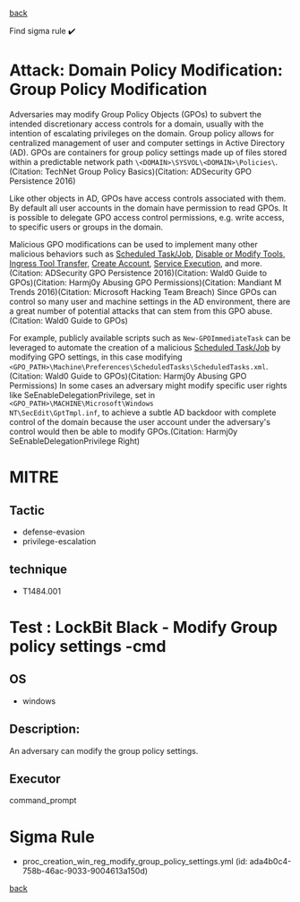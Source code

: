 
[back](../index.md)

Find sigma rule :heavy_check_mark: 

# Attack: Domain Policy Modification: Group Policy Modification 

Adversaries may modify Group Policy Objects (GPOs) to subvert the intended discretionary access controls for a domain, usually with the intention of escalating privileges on the domain. Group policy allows for centralized management of user and computer settings in Active Directory (AD). GPOs are containers for group policy settings made up of files stored within a predictable network path `\<DOMAIN>\SYSVOL\<DOMAIN>\Policies\`.(Citation: TechNet Group Policy Basics)(Citation: ADSecurity GPO Persistence 2016) 

Like other objects in AD, GPOs have access controls associated with them. By default all user accounts in the domain have permission to read GPOs. It is possible to delegate GPO access control permissions, e.g. write access, to specific users or groups in the domain.
 
Malicious GPO modifications can be used to implement many other malicious behaviors such as [Scheduled Task/Job](https://attack.mitre.org/techniques/T1053), [Disable or Modify Tools](https://attack.mitre.org/techniques/T1562/001), [Ingress Tool Transfer](https://attack.mitre.org/techniques/T1105), [Create Account](https://attack.mitre.org/techniques/T1136), [Service Execution](https://attack.mitre.org/techniques/T1569/002),  and more.(Citation: ADSecurity GPO Persistence 2016)(Citation: Wald0 Guide to GPOs)(Citation: Harmj0y Abusing GPO Permissions)(Citation: Mandiant M Trends 2016)(Citation: Microsoft Hacking Team Breach) Since GPOs can control so many user and machine settings in the AD environment, there are a great number of potential attacks that can stem from this GPO abuse.(Citation: Wald0 Guide to GPOs)

For example, publicly available scripts such as <code>New-GPOImmediateTask</code> can be leveraged to automate the creation of a malicious [Scheduled Task/Job](https://attack.mitre.org/techniques/T1053) by modifying GPO settings, in this case modifying <code>&lt;GPO_PATH&gt;\Machine\Preferences\ScheduledTasks\ScheduledTasks.xml</code>.(Citation: Wald0 Guide to GPOs)(Citation: Harmj0y Abusing GPO Permissions) In some cases an adversary might modify specific user rights like SeEnableDelegationPrivilege, set in <code>&lt;GPO_PATH&gt;\MACHINE\Microsoft\Windows NT\SecEdit\GptTmpl.inf</code>, to achieve a subtle AD backdoor with complete control of the domain because the user account under the adversary's control would then be able to modify GPOs.(Citation: Harmj0y SeEnableDelegationPrivilege Right)

# MITRE
## Tactic
  - defense-evasion
  - privilege-escalation


## technique
  - T1484.001


# Test : LockBit Black - Modify Group policy settings -cmd
## OS
  - windows


## Description:
An adversary can modify the group policy settings.


## Executor
command_prompt

# Sigma Rule
 - proc_creation_win_reg_modify_group_policy_settings.yml (id: ada4b0c4-758b-46ac-9033-9004613a150d)



[back](../index.md)
